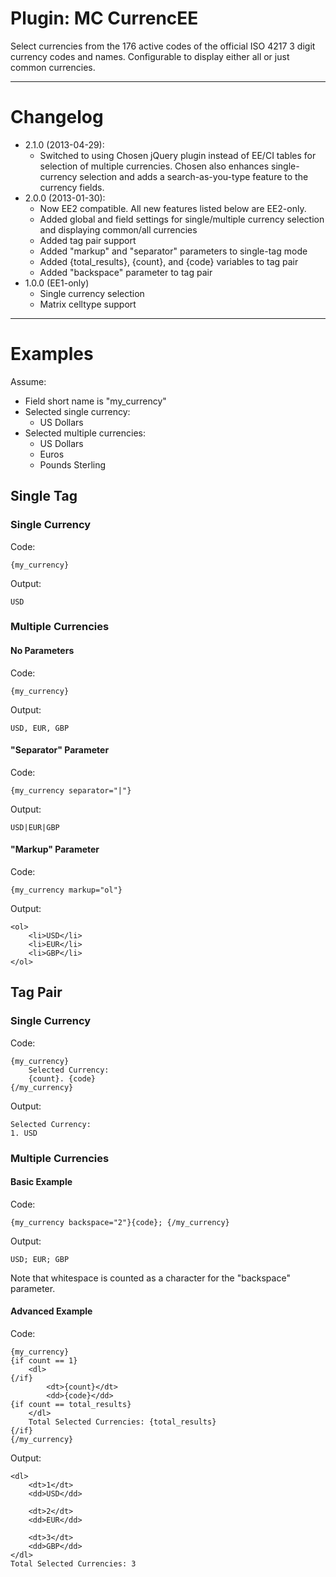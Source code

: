 Plugin: MC CurrencEE
====================
Select currencies from the 176 active codes of the official ISO 4217 3 digit currency codes and names. Configurable to display either all or just common currencies.

---------------------------------------------------------------------

Changelog
=========
- 2.1.0 (2013-04-29):
	- Switched to using Chosen jQuery plugin instead of EE/CI tables for selection of multiple currencies. Chosen also enhances single-currency selection and adds a search-as-you-type feature to the currency fields.
- 2.0.0 (2013-01-30):
	- Now EE2 compatible. All new features listed below are EE2-only.
	- Added global and field settings for single/multiple currency selection and displaying common/all currencies
	- Added tag pair support
	- Added "markup" and "separator" parameters to single-tag mode
	- Added {total_results}, {count}, and {code} variables to tag pair
	- Added "backspace" parameter to tag pair
- 1.0.0 (EE1-only)
	- Single currency selection
	- Matrix celltype support

---------------------------------------------------------------------

Examples
========

Assume:
- Field short name is "my_currency"
- Selected single currency:
	- US Dollars
- Selected multiple currencies:
	- US Dollars
	- Euros
	- Pounds Sterling

Single Tag
----------

### Single Currency

Code:

	{my_currency}

Output:

	USD


### Multiple Currencies

#### No Parameters

Code:

	{my_currency}

Output:

	USD, EUR, GBP



#### "Separator" Parameter

Code:

	{my_currency separator="|"}

Output:

	USD|EUR|GBP



#### "Markup" Parameter

Code:

	{my_currency markup="ol"}

Output:

	<ol>
		<li>USD</li>
		<li>EUR</li>
		<li>GBP</li>
	</ol>


Tag Pair
--------

### Single Currency

Code:

	{my_currency}
		Selected Currency:
		{count}. {code}
	{/my_currency}

Output:

	Selected Currency:
	1. USD


### Multiple Currencies

#### Basic Example

Code:

	{my_currency backspace="2"}{code}; {/my_currency}

Output:

	USD; EUR; GBP

Note that whitespace is counted as a character for the "backspace" parameter.



#### Advanced Example

Code:

	{my_currency}
	{if count == 1}
		<dl>
	{/if}
			<dt>{count}</dt>
			<dd>{code}</dd>
	{if count == total_results}
		</dl>
		Total Selected Currencies: {total_results}
	{/if}
	{/my_currency}

Output:

	<dl>
		<dt>1</dt>
		<dd>USD</dd>

		<dt>2</dt>
		<dd>EUR</dd>

		<dt>3</dt>
		<dd>GBP</dd>
	</dl>
	Total Selected Currencies: 3